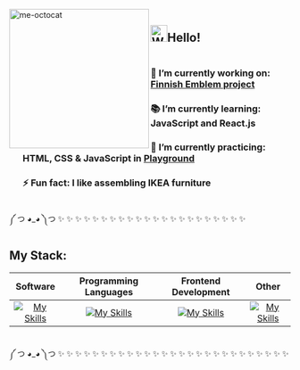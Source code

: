 <div id="user-content-toc">
<img src="https://github.com/KarynaMisnik/KarynaMisnik/assets/96831988/997d3e8b-7ac0-44ee-a88c-bca826ac7a20" alt="me-octocat" width="250" height="auto" align="left" />

<ul><summary list-style-type: none;><h2  style="display: inline-block;"><img src="https://raw.githubusercontent.com/Tarikul-Islam-Anik/Animated-Fluent-Emojis/master/Emojis/Hand%20gestures/Waving%20Hand.png" alt="Waving Hand" width="30" height="30"/>Hello!</h2><br>
 <h3>🔭 I’m currently working on: <a href="https://github.com/KarynaMisnik/coat-of-arms">Finnish Emblem project</a></h3>
 <h3>📚 I’m currently learning: JavaScript and React.js</h3>
 <h3>💪 I’m currently practicing: HTML, CSS & JavaScript in <a href="https://karynamisnik.github.io/tiny-tech-exhibits/#">Playground</a></h3> 
 <h3>⚡ Fun fact: I like assembling IKEA furniture</h3>  
</summary></ul>
</div>
 <br>
 ༼ つ ◕_◕ ༽つ ✨ ✨ ✨ ✨ ✨ ✨ ✨ ✨ ✨ ✨ ✨ ✨ ✨ ✨ ✨ ✨ ✨ ✨ ✨ ✨ ✨ ✨
 <br>

## My Stack:  


|  Software  | Programming Languages |  Frontend Development |  Other |
| :-------------: | :-------------: | :-------------: | :-------------: |
|  [![My Skills](https://skillicons.dev/icons?i=figma)](https://skillicons.dev)  |  [![My Skills](https://skillicons.dev/icons?i=js,php )](https://skillicons.dev)  | [![My Skills](https://skillicons.dev/icons?i=html,css,react,materialui,vite )](https://skillicons.dev)  | [![My Skills](https://skillicons.dev/icons?i=git,linux )](https://skillicons.dev)  |
<br>
 ༼ つ ◕_◕ ༽つ ✨ ✨ ✨ ✨ ✨ ✨ ✨ ✨ ✨ ✨ ✨ ✨ ✨ ✨ ✨ ✨ ✨ ✨ ✨ ✨ ✨ ✨ ✨ ✨ ✨ ✨ ✨
 <br>

               



